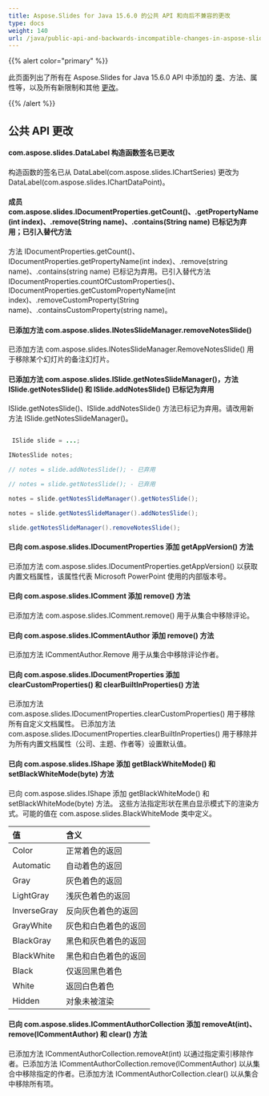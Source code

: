 ```yaml
---
title: Aspose.Slides for Java 15.6.0 的公共 API 和向后不兼容的更改
type: docs
weight: 140
url: /java/public-api-and-backwards-incompatible-changes-in-aspose-slides-for-java-15-6-0/
---
```


{{% alert color="primary" %}} 

此页面列出了所有在 Aspose.Slides for Java 15.6.0 API 中添加的 [类](/slides/java/public-api-and-backwards-incompatible-changes-in-aspose-slides-for-java-15-6-0/)、方法、属性等，以及所有新限制和其他 [更改](/slides/java/public-api-and-backwards-incompatible-changes-in-aspose-slides-for-java-15-6-0/)。

{{% /alert %}} 
## **公共 API 更改**
#### **com.aspose.slides.DataLabel 构造函数签名已更改**
构造函数的签名已从 DataLabel(com.aspose.slides.IChartSeries) 更改为 DataLabel(com.aspose.slides.IChartDataPoint)。
#### **成员 com.aspose.slides.IDocumentProperties.getCount()、.getPropertyName(int index)、.remove(String name)、.contains(String name) 已标记为弃用；已引入替代方法**
方法 IDocumentProperties.getCount()、IDocumentProperties.getPropertyName(int index)、.remove(string name)、.contains(string name) 已标记为弃用。已引入替代方法 IDocumentProperties.countOfCustomProperties()、IDocumentProperties.getCustomPropertyName(int index)、.removeCustomProperty(String name)、.containsCustomProperty(string name)。
#### **已添加方法 com.aspose.slides.INotesSlideManager.removeNotesSlide()**
已添加方法 com.aspose.slides.INotesSlideManager.RemoveNotesSlide() 用于移除某个幻灯片的备注幻灯片。
#### **已添加方法 com.aspose.slides.ISlide.getNotesSlideManager()，方法 ISlide.getNotesSlide() 和 ISlide.addNotesSlide() 已标记为弃用**
ISlide.getNotesSlide()、ISlide.addNotesSlide() 方法已标记为弃用。请改用新方法 ISlide.getNotesSlideManager()。

``` java

 ISlide slide = ...;

INotesSlide notes;

// notes = slide.addNotesSlide(); - 已弃用

// notes = slide.getNotesSlide(); - 已弃用

notes = slide.getNotesSlideManager().getNotesSlide();

notes = slide.getNotesSlideManager().addNotesSlide();

slide.getNotesSlideManager().removeNotesSlide();

```
#### **已向 com.aspose.slides.IDocumentProperties 添加 getAppVersion() 方法**
已添加方法 com.aspose.slides.IDocumentProperties.getAppVersion() 以获取内置文档属性，该属性代表 Microsoft PowerPoint 使用的内部版本号。
#### **已向 com.aspose.slides.IComment 添加 remove() 方法**
已添加方法 com.aspose.slides.IComment.remove() 用于从集合中移除评论。
#### **已向 com.aspose.slides.ICommentAuthor 添加 remove() 方法**
已添加方法 ICommentAuthor.Remove 用于从集合中移除评论作者。
#### **已向 com.aspose.slides.IDocumentProperties 添加 clearCustomProperties() 和 clearBuiltInProperties() 方法**
已添加方法 com.aspose.slides.IDocumentProperties.clearCustomProperties() 用于移除所有自定义文档属性。
已添加方法 com.aspose.slides.IDocumentProperties.clearBuiltInProperties() 用于移除并为所有内置文档属性（公司、主题、作者等）设置默认值。
#### **已向 com.aspose.slides.IShape 添加 getBlackWhiteMode() 和 setBlackWhiteMode(byte) 方法**
已向 com.aspose.slides.IShape 添加 getBlackWhiteMode() 和 setBlackWhiteMode(byte) 方法。
这些方法指定形状在黑白显示模式下的渲染方式。可能的值在 com.aspose.slides.BlackWhiteMode 类中定义。

|**值** |**含义** |
| :- | :- |
|Color |正常着色的返回 |
|Automatic |自动着色的返回 |
|Gray |灰色着色的返回 |
|LightGray |浅灰色着色的返回 |
|InverseGray |反向灰色着色的返回 |
|GrayWhite |灰色和白色着色的返回 |
|BlackGray |黑色和灰色着色的返回 |
|BlackWhite |黑色和白色着色的返回 |
|Black |仅返回黑色着色 |
|White |返回白色着色 |
|Hidden |对象未被渲染 |
#### **已向 com.aspose.slides.ICommentAuthorCollection 添加 removeAt(int)、remove(ICommentAuthor) 和 clear() 方法**
已添加方法 ICommentAuthorCollection.removeAt(int) 以通过指定索引移除作者。已添加方法 ICommentAuthorCollection.remove(ICommentAuthor) 以从集合中移除指定的作者。已添加方法 ICommentAuthorCollection.clear() 以从集合中移除所有项。